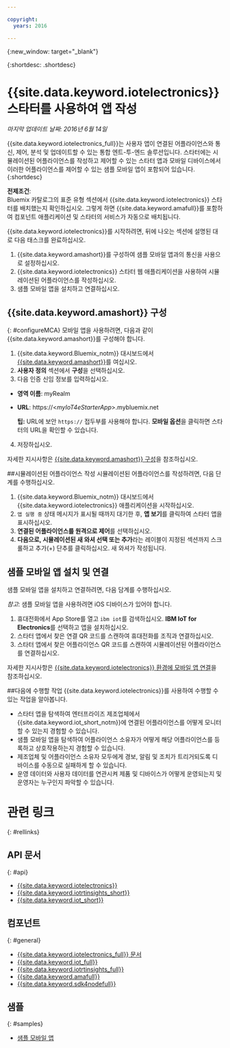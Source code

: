 ```yaml
---

copyright:
  years: 2016

---
```


{:new_window: target="_blank"}

{:shortdesc: .shortdesc}


# {{site.data.keyword.iotelectronics}} 스타터를 사용하여 앱 작성
*마지막 업데이트 날짜: 2016년 6월 14일*

{{site.data.keyword.iotelectronics_full}}는 사용자 앱이 연결된 어플라이언스와 통신, 제어, 분석 및 업데이트할 수 있는 통합 엔트-투-엔드 솔루션입니다. 스타터에는 시뮬레이션된 어플라이언스를 작성하고 제어할 수 있는 스타터 앱과 모바일 디바이스에서 이러한 어플라이언스를 제어할 수 있는 샘플 모바일 앱이 포함되어 있습니다.
{:shortdesc}

**전제조건**:  
Bluemix 카탈로그의 표준 유형 섹션에서 {{site.data.keyword.iotelectronics}} 스타터를 배치했는지 확인하십시오. 그렇게 하면 {{site.data.keyword.amafull}}를 포함하여 컴포넌트 애플리케이션 및 스타터의 서비스가 자동으로 배치됩니다. 

{{site.data.keyword.iotelectronics}}를 시작하려면, 뒤에 나오는 섹션에 설명된 대로 다음 태스크를 완료하십시오. 

1. {{site.data.keyword.amashort}}를 구성하여 샘플 모바일 앱과의 통신을 사용으로 설정하십시오. 
2. {{site.data.keyword.iotelectronics}} 스타터 웹 애플리케이션을 사용하여 시뮬레이션된 어플라이언스를 작성하십시오. 
3. 샘플 모바일 앱을 설치하고 연결하십시오. 

## {{site.data.keyword.amashort}} 구성 
{: #configureMCA}
모바일 앱을 사용하려면, 다음과 같이 {{site.data.keyword.amashort}}를 구성해야 합니다. 
1. {{site.data.keyword.Bluemix_notm}} 대시보드에서 [{{site.data.keyword.amashort}}](https://new-console.ng.bluemix.net/docs/services/mobileaccess/overview.html)를 여십시오. 
2. **사용자 정의** 섹션에서 **구성**을 선택하십시오. 
3. 다음 인증 신임 정보를 입력하십시오. 
  - **영역 이름**: myRealm
  - **URL**: https://<*myIoT4eStarterApp*>.mybluemix.net  

    **팁:** URL에 보안 `https://` 접두부를 사용해야 합니다. **모바일 옵션**을 클릭하면 스타터의 URL을 확인할 수 있습니다.
4. 저장하십시오. 

  자세한 지시사항은 [{{site.data.keyword.amashort}} 구성](iotelectronics_config_mobile.html#iot4e_configureMCA)을 참조하십시오. 

##시뮬레이션된 어플라이언스 작성
시뮬레이션된 어플라이언스를 작성하려면, 다음 단계를 수행하십시오. 
1. {{site.data.keyword.Bluemix_notm}} 대시보드에서 {{site.data.keyword.iotelectronics}} 애플리케이션을 시작하십시오. 
2. `앱 실행 중` 상태 메시지가 표시될 때까지 대기한 후, **앱 보기**를 클릭하여 스타터 앱을 표시하십시오.   
3. **연결된 어플라이언스를 원격으로 제어**를 선택하십시오. 
4. **다음으로, 시뮬레이션된 새 와셔 선택 또는 추가**라는 레이블이 지정된 섹션까지 스크롤하고 추가(+) 단추를 클릭하십시오. 새 와셔가 작성됩니다. 

## 샘플 모바일 앱 설치 및 연결
샘플 모바일 앱을 설치하고 연결하려면, 다음 담계를 수행하십시오. 

*참고*: 샘플 모바일 앱을 사용하려면 iOS 디바이스가 있어야 합니다. 

1. 휴대전화에서 App Store를 열고 `ibm iot`를 검색하십시오. **IBM IoT for Electronics**를 선택하고 앱을 설치하십시오. 
2. 스타터 앱에서 찾은 연결 QR 코드를 스캔하여 휴대전화를 조직과 연결하십시오. 
3. 스타터 앱에서 찾은 어플라이언스 QR 코드를 스캔하여 시뮬레이션된 어플라이언스를 연결하십시오. 

  자세한 지시사항은 [{{site.data.keyword.iotelectronics}} 환경에 모바일 앱 연결](iotelectronics_config_mobile.html#iot4e_connecting_mobile)을 참조하십시오. 

##다음에 수행할 작업
{{site.data.keyword.iotelectronics}}를 사용하여 수행할 수 있는 작업을 알아봅니다. 

- 스타터 앱을 탐색하여 엔터프라이즈 제조업체에서 {{site.data.keyword.iot_short_notm}}에 연결된 어플라이언스를 어떻게 모니터할 수 있는지 경험할 수 있습니다. 
- 샘플 모바일 앱을 탐색하여 어플라이언스 소유자가 어떻게 해당 어플라이언스를 등록하고 상호작용하는지 경험할 수 있습니다. 
- 제조업체 및 어플라이언스 소유자 모두에게 경보, 알림 및 조치가 트리거되도록 디바이스를 수동으로 실패하게 할 수 있습니다. 
- 운영 데이터와 사용자 데이터를 연관시켜 제품 및 디바이스가 어떻게 운영되는지 및 운영자는 누구인지 파악할 수 있습니다. 


# 관련 링크
{: #rellinks}
## API 문서
{: #api}
* [{{site.data.keyword.iotelectronics}}](http://ibmiotforelectronics.mybluemix.net/public/iot4eregistrationapi.html)
* [{{site.data.keyword.iotrtinsights_short}}](https://iotrti-prod.mam.ibmserviceengage.com/apidoc/)  
* [{{site.data.keyword.iot_short}}](https://developer.ibm.com/iotfoundation/recipes/api-documentation/)


## 컴포넌트
{: #general}

* [{{site.data.keyword.iotelectronics_full}} 문서](iotelectronics_overview.html)
* [{{site.data.keyword.iot_full}}](https://new-console.ng.bluemix.net/docs/services/IoT/index.html)
* [{{site.data.keyword.iotrtinsights_full}}](https://new-console.ng.bluemix.net/docs/services/iotrtinsights/iotrtinsights_overview.html)
* [{{site.data.keyword.amafull}}](https://new-console.ng.bluemix.net/docs/services/mobileaccess/overview.html)
* [{{site.data.keyword.sdk4nodefull}}](https://new-console.ng.bluemix.net/docs/runtimes/nodejs/index.html#nodejs_runtime)

## 샘플
{: #samples}
* [샘플 모바일 앱](https://new-console.ng.bluemix.net/docs/starters/IotElectronics/iotelectronics_config_mobile.html)
